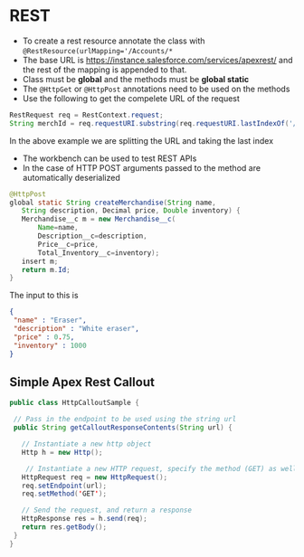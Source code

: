# REST

 * To create a rest resource annotate the class with ```@RestResource(urlMapping='/Accounts/*```
 * The base URL is https://instance.salesforce.com/services/apexrest/ and the rest of the mapping is appended to that.
 * Class must be **global** and the methods must be **global static**
 * The ```@HttpGet``` or ```@HttpPost``` annotations need to be used on the methods
 * Use the following to get the compelete URL of the request 

```java
RestRequest req = RestContext.request;
String merchId = req.requestURI.substring(req.requestURI.lastIndexOf('/') + 1);
```

In the above example we are splitting the URL and taking the last index


 * The workbench can be used to test REST APIs
 * In the case of HTTP POST arguments passed to the method are automatically deserialized
 
 ```java
 @HttpPost
 global static String createMerchandise(String name,
 	String description, Decimal price, Double inventory) {
 	Merchandise__c m = new Merchandise__c(
		Name=name,
		Description__c=description,
 		Price__c=price,
 		Total_Inventory__c=inventory);
	insert m;
 	return m.Id;
 }

 ```
 The input to this is
 ```json
{
  "name" : "Eraser",
  "description" : "White eraser",
  "price" : 0.75,
  "inventory" : 1000
}
 ```
 
 ## Simple Apex Rest Callout
 
 ```java
 public class HttpCalloutSample {

  // Pass in the endpoint to be used using the string url
  public String getCalloutResponseContents(String url) {

    // Instantiate a new http object
    Http h = new Http();

     // Instantiate a new HTTP request, specify the method (GET) as well as the endpoint
    HttpRequest req = new HttpRequest();
    req.setEndpoint(url);
    req.setMethod('GET');

    // Send the request, and return a response
    HttpResponse res = h.send(req);
    return res.getBody();
  }
}
 ```
